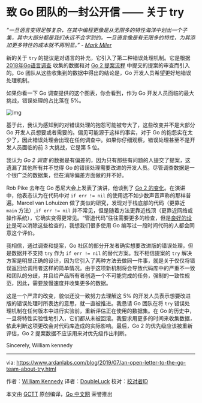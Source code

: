 # 致 Go 团队的一封公开信 —— 关于 try

*“一旦语言变得足够复杂，在其中编程更像是从无限多的特性海洋中划出一个子集，其中大部分都是我们永远不会学到的。一旦语言像是有无限多的特性，为其添加更多特性的成本就不再明显。”* - *[Mark Miler](https://medium.com/@erights/the-tragedy-of-the-common-lisp-why-large-languages-explode-4e83096239b9)*

新的关于 `try` 的提议是对语言的补充，它引入了第二种错误处理机制。它是根据 [2018年Go语言调查](https://blog.golang.org/survey2018-results) 收集的数据和对 [Go 2 提案流程](https://blog.golang.org/go2-here-we-come) 中提交的提案的审查而引入的。Go 团队从这些收集到的数据中得出的结论是，Go 开发人员希望更好地错误处理机制。

如果你看一下 Go 调查提供的这个图表，你会看到，作为 Go 开发人员面临的最大挑战，错误处理的占比落在 5%。

![img]()

基于此，我认为感知到的对错误处理的抱怨可能被夸大了，这些改变并不是大部分 Go 开发人员想要或者需要的。偏见可能源于这样的事实，对于 Go 的抱怨实在太少了，因此错误处理会出现在任何调查中。如果你仔细观察，错误处理甚至不是开发人员面临的前 3 大挑战，它是第 5 位。

我认为 *Go 2 调查* 的数据是有偏差的，因为只有那些有问题的人提交了提案，这遗漏了其他所有并不觉得 Go 的错误处理需要改进的开发人员。尽管调查数据是一个很广泛的数据集，但在消除偏差方面做的并不好。

Rob Pike 去年在 Go 悉尼大会上发表了演讲，他谈到了 [Go 2 的变化](https://www.youtube.com/watch?v=RIvL2ONhFBI&feature=youtu.be&t=440)。在演讲中，他表态认为在代码中对 `if err != nil` 的使用远不如少数声音声称的那样普遍。Marcel van Lohuizen 做了类似的研究，发现对于栈底部的代码（更靠近 `main` 方法）,`if err != nil` 并不常见，但是随着方法更靠近栈顶（更靠近网络或操作系统），它确实变得更常见。“管道代码”往往需要更多的检查，但是[良好的设计](https://blog.golang.org/errors-are-values)是可以消除这些检查的，我想我们很多使用 Go 编写过一段时间代码的人都会同意这个评价。

我相信，通过调查和提案，Go 社区的部分开发者确实想要改进版的错误处理，但是数据并不支持 `try` 作为 `if err != nil` 的替代方案。我不相信提案的 `try` 解决方案是明显正确的设计，因为它引入了两种方法去做同一件事，就是关于仅仅将错误返回给调用者这样的简单情况。由于这项新机制将会导致代码库中的严重不一致和团队的分歧，并且给产品所有者创造一个不可能完成的任务，强制的一致性规范，因此，需要放慢速度并收集更多的数据。

这是一个严肃的改变，貌似还没一致努力去理解这 5% 的开发人员表示想要改进版的错误处理时所表达的意思，就一直被推进。我恳请 Go 团队在将 `try` 错误处理机制在任何版本中进行实验前，重新评估正在使用的数据集。在 Go 的历史中，一旦将特性实验性地引入，它们都从未被回滚。我要求用更多的时间来收集数据，依此判断这项更改会对代码库造成的实际影响。最后，Go 2 的优先级应该被重新评估，Go 2 提案数据不应该用来对优先级作出判断。

Sincerely,
William kennedy

---

via: https://www.ardanlabs.com/blog/2019/07/an-open-letter-to-the-go-team-about-try.html

作者：[William Kennedy](https://www.ardanlabs.com/training)
译者：[DoubleLuck](https://github.com/DoubleLuck)
校对：[校对者ID](https://github.com/校对者ID)

本文由 [GCTT](https://github.com/studygolang/GCTT) 原创编译，[Go 中文网](https://studygolang.com/) 荣誉推出